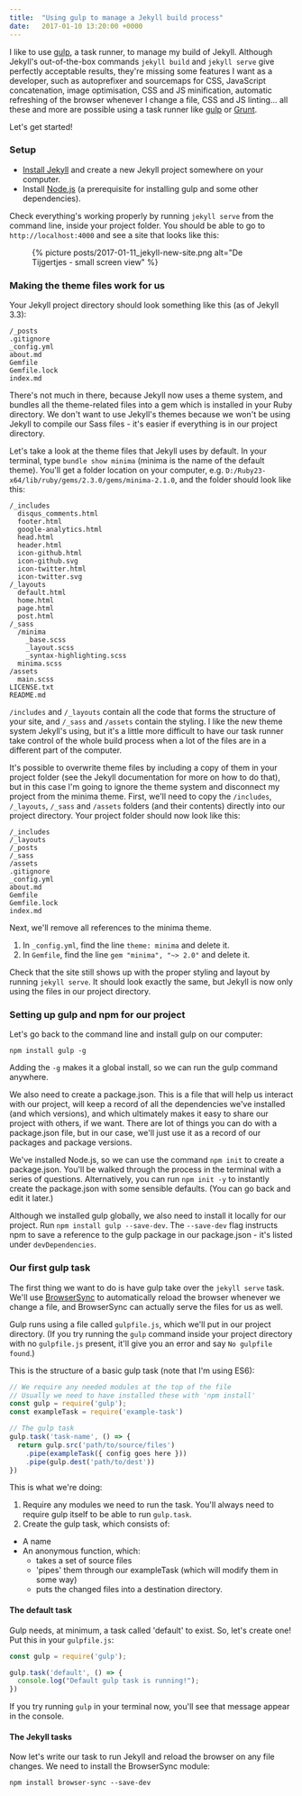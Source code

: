 ```yaml
---
title:  "Using gulp to manage a Jekyll build process"
date:   2017-01-10 13:20:00 +0000
---
```


I like to use [gulp](http://gulpjs.com/), a task runner, to manage my build of Jekyll. Although Jekyll's out-of-the-box commands `jekyll build` and `jekyll serve` give perfectly acceptable results, they're missing some features I want as a developer, such as autoprefixer and sourcemaps for CSS, JavaScript concatenation, image optimisation, CSS and JS minification, automatic refreshing of the browser whenever I change a file, CSS and JS linting... all these and more are possible using a task runner like [gulp](http://gulpjs.com/) or [Grunt](http://gruntjs.com/).

Let's get started!

### Setup

- [Install Jekyll](https://jekyllrb.com/docs/installation/) and create a new Jekyll project somewhere on your computer.
- Install [Node.js](https://nodejs.org/) (a prerequisite for installing gulp and some other dependencies).

Check everything's working properly by running `jekyll serve` from the command line, inside your project folder. You should be able to go to `http://localhost:4000` and see a site that looks like this:

<figure class="project__img project__img--lg">
  {% picture posts/2017-01-11_jekyll-new-site.png alt="De Tijgertjes - small screen view" %}
</figure>

### Making the theme files work for us

Your Jekyll project directory should look something like this (as of Jekyll 3.3):

``` text
/_posts
.gitignore
_config.yml
about.md
Gemfile
Gemfile.lock
index.md
```

There's not much in there, because Jekyll now uses a theme system, and bundles all the theme-related files into a gem which is installed in your Ruby directory. We don't want to use Jekyll's themes because we won't be using Jekyll to compile our Sass files - it's easier if everything is in our project directory.

Let's take a look at the theme files that Jekyll uses by default. In your terminal, type `bundle show minima` (minima is the name of the default theme). You'll get a folder location on your computer, e.g. `D:/Ruby23-x64/lib/ruby/gems/2.3.0/gems/minima-2.1.0`, and the folder should look like this:

``` text
/_includes
  disqus_comments.html
  footer.html
  google-analytics.html
  head.html
  header.html
  icon-github.html
  icon-github.svg
  icon-twitter.html
  icon-twitter.svg
/_layouts
  default.html
  home.html
  page.html
  post.html
/_sass
  /minima
    _base.scss
    _layout.scss
    _syntax-highlighting.scss
  minima.scss
/assets
  main.scss
LICENSE.txt
README.md
```

`/includes` and `/_layouts` contain all the code that forms the structure of your site, and `/_sass` and `/assets` contain the styling. I like the new theme system Jekyll's using, but it's a little more difficult to have our task runner take control of the whole build process when a lot of the files are in a different part of the computer.

It's possible to overwrite theme files by including a copy of them in your project folder (see the Jekyll documentation for more on how to do that), but in this case I'm going to ignore the theme system and disconnect my project from the minima theme. First, we'll need to copy the `/includes`, `/_layouts`, `/_sass` and `/assets` folders (and their contents) directly into our project directory. Your project folder should now look like this:

``` text
/_includes
/_layouts
/_posts
/_sass
/assets
.gitignore
_config.yml
about.md
Gemfile
Gemfile.lock
index.md
```

Next, we'll remove all references to the minima theme.

1. In `_config.yml`, find the line `theme: minima` and delete it.
2. In `Gemfile`, find the line `gem "minima", "~> 2.0"` and delete it.

Check that the site still shows up with the proper styling and layout by running `jekyll serve`. It should look exactly the same, but Jekyll is now only using the files in our project directory.

### Setting up gulp and npm for our project

Let's go back to the command line and install gulp on our computer:

```
npm install gulp -g
```

Adding the `-g` makes it a global install, so we can run the gulp command anywhere.

We also need to create a package.json. This is a file that will help us interact with our project, will keep a record of all the dependencies we've installed (and which versions), and which ultimately makes it easy to share our project with others, if we want. There are lot of things you can do with a package.json file, but in our case, we'll just use it as a record of our packages and package versions.

We've installed Node.js, so we can use the command `npm init` to create a package.json. You'll be walked through the process in the terminal with a series of questions. Alternatively, you can run `npm init -y` to instantly create the package.json with some sensible defaults. (You can go back and edit it later.)

Although we installed gulp globally, we also need to install it locally for our project. Run `npm install gulp --save-dev`. The `--save-dev` flag instructs npm to save a reference to the gulp package in our package.json - it's listed under `devDependencies`.

### Our first gulp task

The first thing we want to do is have gulp take over the `jekyll serve` task. We'll use [BrowserSync](https://browsersync.io/) to automatically reload the browser whenever we change a file, and BrowserSync can actually serve the files for us as well.

Gulp runs using a file called `gulpfile.js`, which we'll put in our project directory. (If you try running the `gulp` command inside your project directory with no `gulpfile.js` present, it'll give you an error and say `No gulpfile found`.)

This is the structure of a basic gulp task (note that I'm using ES6):

``` javascript
// We require any needed modules at the top of the file
// Usually we need to have installed these with 'npm install'
const gulp = require('gulp');
const exampleTask = require('example-task')

// The gulp task
gulp.task('task-name', () => {
  return gulp.src('path/to/source/files')
    .pipe(exampleTask({ config goes here }))
    .pipe(gulp.dest('path/to/dest'))
})
```

This is what we're doing:

1. Require any modules we need to run the task. You'll always need to require gulp itself to be able to run `gulp.task`.
2. Create the gulp task, which consists of:
  - A name
  - An anonymous function, which:
      - takes a set of source files
      - 'pipes' them through our exampleTask (which will modify them in some way)
      - puts the changed files into a destination directory.

#### The default task

Gulp needs, at minimum, a task called 'default' to exist. So, let's create one! Put this in your `gulpfile.js`:

``` js
const gulp = require('gulp');

gulp.task('default', () => {
  console.log("Default gulp task is running!");
})
```

If you try running `gulp` in your terminal now, you'll see that message appear in the console.

#### The Jekyll tasks

Now let's write our task to run Jekyll and reload the browser on any file changes. We need to install the BrowserSync module:

```
npm install browser-sync --save-dev
```

